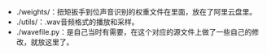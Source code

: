 - ./weights/：扭矩扳手到位声音识别的权重文件在里面，放在了阿里云盘里。
- ./utils/：.wav音频格式的播放和采样。
- ./wavefile.py：是自己当时有需要，在这个对应的源文件上做了一些自己的修改，就放这里了。

